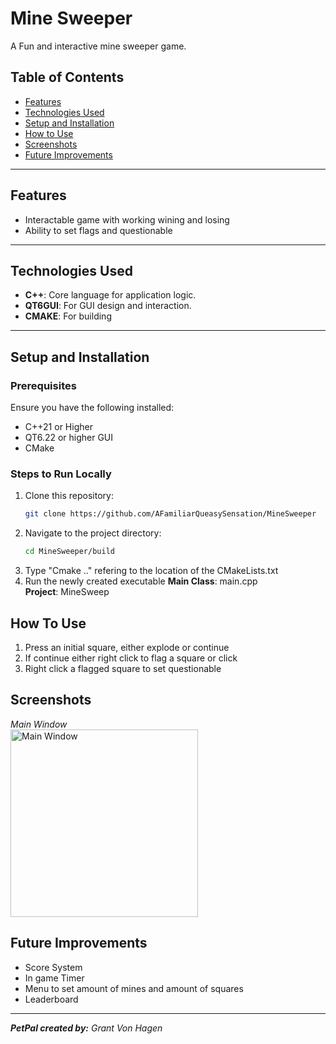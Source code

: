 
# Mine Sweeper

A Fun and interactive mine sweeper game.

## Table of Contents
- [Features](#features)
- [Technologies Used](#technologies-used)
- [Setup and Installation](#setup-and-installation)
- [How to Use](#how-to-use)
- [Screenshots](#screenshots)
- [Future Improvements](#future-improvements)

---

## Features
- Interactable game with working wining and losing
- Ability to set flags and questionable

---

## Technologies Used
- **C++**: Core language for application logic.
- **QT6GUI**: For GUI design and interaction.
- **CMAKE**: For building

---

## Setup and Installation

### Prerequisites
Ensure you have the following installed:
- C++21 or Higher
- QT6.22 or higher GUI
- CMake

### Steps to Run Locally
1. Clone this repository:
   ```bash
   git clone https://github.com/AFamiliarQueasySensation/MineSweeper

2. Navigate to the project directory:
    ```bash
    cd MineSweeper/build
3. Type "Cmake .." refering to the location of the CMakeLists.txt
4. Run the newly created executable
**Main Class**: main.cpp <br>
**Project**: MineSweep<br>

## How To Use
1. Press an initial square, either explode or continue
2. If continue either right click to flag a square or click
3. Right click a flagged square to set questionable

## Screenshots
_Main Window_ <br>
<img src="https://cdn.discordapp.com/attachments/561769547745722379/1333921653796769853/image.png?ex=679aa6d9&is=67995559&hm=2df77aa5ea71f184e468efec681ac86d47ef612f204b4636dab9a40baf614563" alt="Main Window" width="300">


## Future Improvements
- Score System
- In game Timer
- Menu to set amount of mines and amount of squares
- Leaderboard

---

_**PetPal created by:** Grant Von Hagen_
